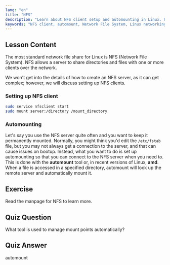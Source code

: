 ```yaml
---
lang: "en"
title: "NFS"
description: "Learn about NFS client setup and automounting in Linux. Understand how to connect to network file shares and use automount for seamless access."
keywords: "NFS client, automount, Network File System, Linux networking, mount command, Linux tutorial, beginner"
---
```


## Lesson Content

The most standard network file share for Linux is NFS (Network File System). NFS allows a server to share directories and files with one or more clients over the network.

We won't get into the details of how to create an NFS server, as it can get complex; however, we will discuss setting up NFS clients.

### Setting up NFS client

```bash
sudo service nfsclient start
sudo mount server:/directory /mount_directory
```

### Automounting

Let's say you use the NFS server quite often and you want to keep it permanently mounted. Normally, you might think you'd edit the `/etc/fstab` file, but you may not always get a connection to the server, and that can cause issues on bootup. Instead, what you want to do is set up automounting so that you can connect to the NFS server when you need to. This is done with the **automount** tool or, in recent versions of Linux, **amd**. When a file is accessed in a specified directory, automount will look up the remote server and automatically mount it.

## Exercise

Read the manpage for NFS to learn more.

## Quiz Question

What tool is used to manage mount points automatically?

## Quiz Answer

automount
